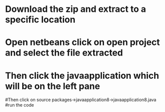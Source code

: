 # Download the zip and extract to a specific location
# Open netbeans click on open project and select the file extracted
# Then click the javaapplication which will be on the left pane
#Then click on source packages->javaapplication8->javaapplication8.java
#run the code
